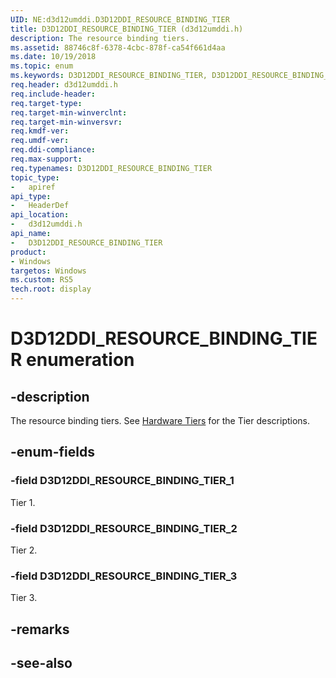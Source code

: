 ```yaml
---
UID: NE:d3d12umddi.D3D12DDI_RESOURCE_BINDING_TIER
title: D3D12DDI_RESOURCE_BINDING_TIER (d3d12umddi.h)
description: The resource binding tiers.
ms.assetid: 88746c8f-6378-4cbc-878f-ca54f661d4aa
ms.date: 10/19/2018
ms.topic: enum
ms.keywords: D3D12DDI_RESOURCE_BINDING_TIER, D3D12DDI_RESOURCE_BINDING_TIER, 
req.header: d3d12umddi.h
req.include-header:
req.target-type:
req.target-min-winverclnt:
req.target-min-winversvr:
req.kmdf-ver:
req.umdf-ver:
req.ddi-compliance:
req.max-support:
req.typenames: D3D12DDI_RESOURCE_BINDING_TIER
topic_type: 
-	apiref
api_type: 
-	HeaderDef
api_location: 
-	d3d12umddi.h
api_name: 
-	D3D12DDI_RESOURCE_BINDING_TIER
product:
- Windows
targetos: Windows
ms.custom: RS5
tech.root: display
---
```


# D3D12DDI_RESOURCE_BINDING_TIER enumeration

## -description

The resource binding tiers. See [Hardware Tiers](https://docs.microsoft.com/windows/desktop/direct3d12/hardware-support) for the Tier descriptions.

## -enum-fields

### -field D3D12DDI_RESOURCE_BINDING_TIER_1

Tier 1.

### -field D3D12DDI_RESOURCE_BINDING_TIER_2

Tier 2.

### -field D3D12DDI_RESOURCE_BINDING_TIER_3

Tier 3.

## -remarks

## -see-also
